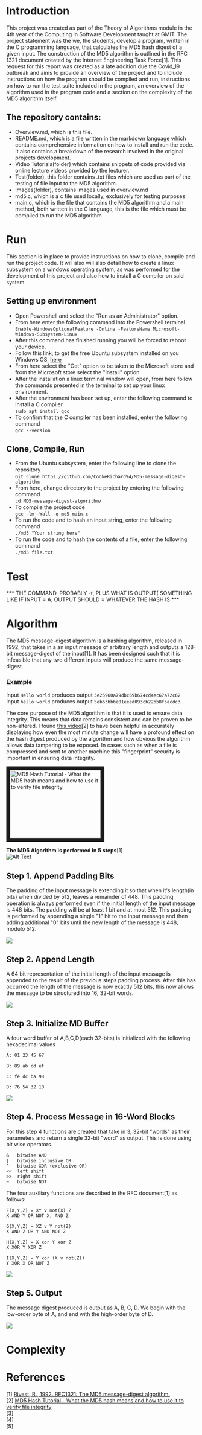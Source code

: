 # Introduction

This project was created as part of the Theory of Algorithms module in the 4th year of the Computing in Software Development taught at GMIT. The project statement was the we, the students, develop a program, written in the C programming language, that calculates the MD5 hash digest of a given input. The construction of the MD5 algorithm is outlined in the RFC 1321 document created by the Internet Engineering Task Force[1]. This request for this report was created as a late addition due the Covid_19 outbreak and aims to provide an overview of the project and to include instructions on how the program should be compiled and run, instructions on how to run the test suite included in the program, an overview of the algorithm used in the program code and a section on the complexity of the MD5 algorithm itself.

## The repository contains:   

* Overview.md, which is this file.
* README.md, which is a file written in the markdown language which contains comprehensive information on how to install and run the code. It also contains a breakdown of the research involved in the original projects development.
* Video Tutorials(folder) which contains snippets of code provided via online lecture videos provided by the lecturer.
* Test(folder), this folder contains .txt files which are used as part of the testing of file input to the MD5 algorithm.
* Images(folder), contains images used in overview.md
* md5.c, which is a c file used locally, exclusively for testing purposes.
* main.c, which is the file that contains the MD5 algorithm and a main method, both written in the C language, this is the file which must be compiled to run the MD5 algorithm


# Run

This section is in place to provide instructions on how to clone, compile and run the project code. It will also will also detail how to create a linux subsystem on a windows operating system, as was performed for the development of this project and also how to install a C compiler on said system.

## Setting up environment  
* Open Powershell and select the "Run as an Administrator" option.
* From here enter the following command into the Powershell terminal  
```Enable-WindowsOptionalFeature -Online -FeatureName Microsoft-Windows-Subsystem-Linux```
* After this command has finished running you will be forced to reboot your device.
* Follow this link, to get the free Ubuntu subsystem installed on you Windows OS, [here](https://www.microsoft.com/en-ie/p/ubuntu-2004-lts/9n6svws3rx71?activetab=pivot:overviewtab)
* From here select the "Get" option to be taken to the Microsoft store and from the Microsoft store select the "Install" option.
* After the installation a linux terminal window will open, from here follow the commands presented in the terminal to set up your linux environment.
* After the environment has been set up, enter the following command to install a C compiler  
``` sudo apt install gcc ```  
* To confirm that the C compiler has been installed, enter the following command  
``` gcc --version ```

## Clone, Compile, Run
* From the Ubuntu subsystem, enter the following line to clone the repository  
``` Git Clone https://github.com/CookeRichard94/MD5-message-digest-algorithm ```
* From here, change directory to the project by entering the following command  
``` cd MD5-message-digest-algorithm/ ```
* To compile the project code  
``` gcc -lm -Wall -o md5 main.c ```
* To run the code and to hash an input string, enter the following command   
``` ./md5 "Your string here" ```
* To run the code and to hash the contents of a file, enter the following command  
``` ./md5 file.txt ```

# Test 

*** THE COMMAND, PROBABLY -t, PLUS WHAT IS OUTPUT( SOMETHING LIKE IF INPUT = A, OUTPUT SHOULD = WHATEVER THE HASH IS ***

# Algorithm
The MD5 message-digest algorithm is a hashing algorithm, released in 1992, that takes in a an input message of arbitrary length and outputs a 128-bit message-digest of the input[1]. It has been designed such that it is infeasible that any two different inputs will produce the same message-digest. 
### Example
 Input ``` Hello world ``` produces output ``` 3e25960a79dbc69b674cd4ec67a72c62 ```  
 Input ``` hello world ``` produces output ``` 5eb63bbbe01eeed093cb22bb8f5acdc3 ```

The core purpose of the MD5 algorithm is that it is used to ensure data integrity. This means that data remains consistent and can be proven to be non-altered. I found [this video](https://www.youtube.com/watch?v=33QT7xohUvI&t=)[2] to have been helpful in accurately displaying how even the most minute change will have a profound effect on the hash digest produced by the algorithm and how obvious the algorithm allows data tampering to be exposed. In cases such as when a file is compressed and sent to another machine this "fingerprint" security is important in ensuring data integrity.

<a href="http://www.youtube.com/watch?feature=player_embedded&v=33QT7xohUvI&t=" target="_blank"><img src="http://img.youtube.com/vi/33QT7xohUvI/0.jpg" 
alt="MD5 Hash Tutorial - What the MD5 hash means and how to use it to verify file integrity." width="240" height="180" border="10" /></a>
   
**The MD5 Algorithm is performed in 5 steps**[1]  
  ![Alt Text](Images/md5.png "Diagram of md5 Algorithm")  

## Step 1. Append Padding Bits
The padding of the input message is extending it so that when it's length(in bits) when divided by 512, leaves a remainder of 448. This padding operation is always performed even if the initial length of the input message is 448 bits. The padding will be at least 1 bit and at most 512. This padding is performed by appending a single "1" bit to the input message and then adding additional "0" bits until the new length of the message is 448, modulo 512.  


![](Images/Image1.png)
## Step 2. Append Length  
A 64 bit representation of the initial length of the input message is appended to the result of the previous steps padding process. After this has occurred the length of the message is now exactly 512 bits, this now allows the message to be structured into 16, 32-bit words.  

![](Images/Image2.png)
## Step 3. Initialize MD Buffer  
A four word buffer of A,B,C,D(each 32-bits) is initialized with the following hexadecimal values  
```
A: 01 23 45 67 
  
B: 89 ab cd ef
  
C: fe dc ba 98
  
D: 76 54 32 10
```

![](Images/Image3.png)
## Step 4. Process Message in 16-Word Blocks  
For this step 4 functions are created that take in 3, 32-bit "words" as their parameters and return a single 32-bit "word" as output. This is done using bit wise operators.
```
&	bitwise AND
|	bitwise inclusive OR
^	bitwise XOR (exclusive OR)
<<	left shift
>>	right shift
~	bitwise NOT
```
The four auxiliary functions are described in the RFC document[1] as follows:   
```
F(X,Y,Z) = XY v not(X) Z  
X AND Y OR NOT X, AND Z  
  
G(X,Y,Z) = XZ v Y not(Z)  
X AND Z OR Y AND NOT Z  
  
H(X,Y,Z) = X xor Y xor Z  
X XOR Y XOR Z  
  
I(X,Y,Z) = Y xor (X v not(Z))
Y XOR X OR NOT Z
```
  
![](Images/Image5.png)
## Step 5. Output  
The message digest produced is output as A, B, C, D. We begin with the low-order byte of A, and end with the high-order byte of D.

![](Images/Image6.png)
# Complexity

# References
[1] [Rivest, R., 1992. RFC1321: The MD5 message-digest algorithm.](https://www.ietf.org/rfc/rfc1321.txt)  
[2] [MD5 Hash Tutorial - What the MD5 hash means and how to use it to verify file integrity](https://www.youtube.com/watch?v=33QT7xohUvI&t=)    
[3]  
[4]  
[5]   
